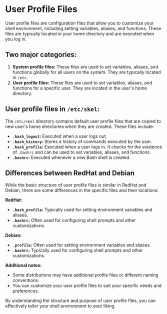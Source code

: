 # User Profile Files

User profile files are configuration files that allow you to customize your shell environment, including setting variables, aliases, and functions. These files are typically located in your home directory and are executed when you log in.

## **Two major categories:**

1. **System profile files:** These files are used to set variables, aliases, and functions globally for all users on the system. They are typically located in `/etc`.
2. **User profile files:** These files are used to set variables, aliases, and functions for a specific user. They are located in the user's home directory.

## **User profile files in `/etc/skel`:**

The `/etc/skel` directory contains default user profile files that are copied to new user's home directories when they are created. These files include:

* **`.bash_logout`:** Executed when a user logs out.
* **`.bash_history`:** Stores a history of commands executed by the user.
* **`.bash_profile`:** Executed when a user logs in. It checks for the existence of `.bashrc` and can be used to set variables, aliases, and functions.
* **`.bashrc`:** Executed whenever a new Bash shell is created.

## Differences between RedHat and Debian

While the basic structure of user profile files is similar in RedHat and Debian, there are some differences in the specific files and their locations:

**RedHat:**

* **`.bash_profile`:** Typically used for setting environment variables and aliases.
* **`.bashrc`:** Often used for configuring shell prompts and other customizations.

**Debian:**

* **`.profile`:** Often used for setting environment variables and aliases.
* **`.bashrc`:** Typically used for configuring shell prompts and other customizations.

**Additional notes:**

* Some distributions may have additional profile files or different naming conventions.
* You can customize your user profile files to suit your specific needs and preferences.

By understanding the structure and purpose of user profile files, you can effectively tailor your shell environment to your liking.
